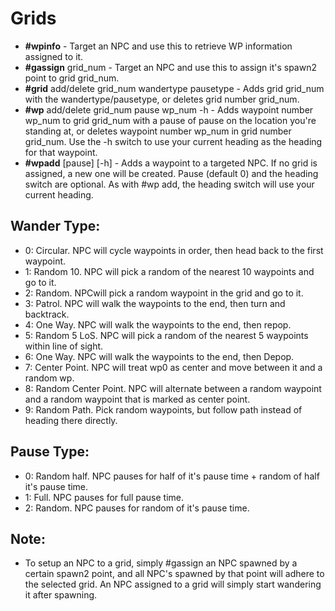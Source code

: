 # Grids

* **#wpinfo** - Target an NPC and use this to retrieve WP information assigned to it.
* **#gassign** grid_num - Target an NPC and use this to assign it's spawn2 point to grid grid_num.
* **#grid** add/delete grid_num wandertype pausetype - Adds grid grid_num with the wandertype/pausetype, or deletes grid number grid_num.
* **#wp** add/delete grid_num pause wp_num -h - Adds waypoint number wp_num to grid grid_num with a pause of pause on the location you're standing at, or deletes waypoint number wp_num in grid number grid_num. Use the -h switch to use your current heading as the heading for that waypoint.
* **#wpadd** [pause] [-h] - Adds a waypoint to a targeted NPC. If no grid is assigned, a new one will be created. Pause (default 0) and the heading switch are optional. As with #wp add, the heading switch will use your current heading.

## Wander Type:

* 0: Circular. NPC will cycle waypoints in order, then head back to the first waypoint.
* 1: Random 10. NPC will pick a random of the nearest 10 waypoints and go to it.
* 2: Random. NPCwill pick a random waypoint in the grid and go to it.
* 3: Patrol. NPC will walk the waypoints to the end, then turn and backtrack.
* 4: One Way. NPC will walk the waypoints to the end, then repop.
* 5: Random 5 LoS. NPC will pick a random of the nearest 5 waypoints within line of sight.
* 6: One Way. NPC will walk the waypoints to the end, then Depop.
* 7: Center Point.  NPC will treat wp0 as center and move between it and a random wp.
* 8: Random Center Point.  NPC will alternate between a random waypoint and a random waypoint that is marked as center point.
* 9: Random Path.  Pick random waypoints, but follow path instead of heading there directly.

## Pause Type:

* 0: Random half. NPC pauses for half of it's pause time + random of half it's pause time.
* 1: Full. NPC pauses for full pause time.
* 2: Random. NPC pauses for random of it's pause time.

## Note:

* To setup an NPC to a grid, simply #gassign an NPC spawned by a certain spawn2 point, and all NPC's spawned by that point will adhere to the selected grid. An NPC assigned to a grid will simply start wandering it after spawning.


